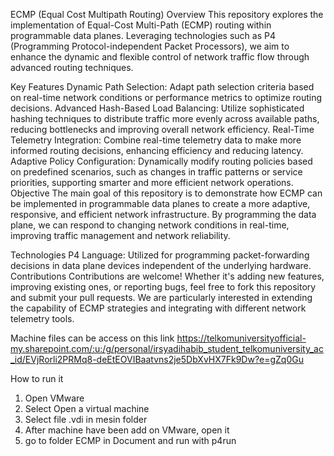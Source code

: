 ECMP (Equal Cost Multipath Routing)
Overview
This repository explores the implementation of Equal-Cost Multi-Path (ECMP) routing within programmable data planes. Leveraging technologies such as P4 (Programming Protocol-independent Packet Processors), we aim to enhance the dynamic and flexible control of network traffic flow through advanced routing techniques.

Key Features
Dynamic Path Selection: Adapt path selection criteria based on real-time network conditions or performance metrics to optimize routing decisions.
Advanced Hash-Based Load Balancing: Utilize sophisticated hashing techniques to distribute traffic more evenly across available paths, reducing bottlenecks and improving overall network efficiency.
Real-Time Telemetry Integration: Combine real-time telemetry data to make more informed routing decisions, enhancing efficiency and reducing latency.
Adaptive Policy Configuration: Dynamically modify routing policies based on predefined scenarios, such as changes in traffic patterns or service priorities, supporting smarter and more efficient network operations.
Objective
The main goal of this repository is to demonstrate how ECMP can be implemented in programmable data planes to create a more adaptive, responsive, and efficient network infrastructure. By programming the data plane, we can respond to changing network conditions in real-time, improving traffic management and network reliability.

Technologies
P4 Language: Utilized for programming packet-forwarding decisions in data plane devices independent of the underlying hardware.
Contributions
Contributions are welcome! Whether it's adding new features, improving existing ones, or reporting bugs, feel free to fork this repository and submit your pull requests. We are particularly interested in extending the capability of ECMP strategies and integrating with different network telemetry tools.

Machine files can be access on this link
https://telkomuniversityofficial-my.sharepoint.com/:u:/g/personal/irsyadihabib_student_telkomuniversity_ac_id/EVjRorli2PRMq8-deEtEOVIBaatvns2je5DbXvHX7Fk9Dw?e=gZq0Gu

How to run it
1. Open VMware
2. Select Open a virtual machine
3. Select file .vdi in mesin folder
4. After machine have been add on VMware, open it
5. go to folder ECMP in Document and run with p4run
